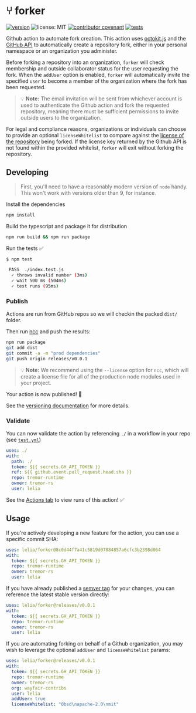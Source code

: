 # ⑂ forker

[![version](https://img.shields.io/badge/version-0.0.1-7f187f.svg)](https://github.com/lelia/forker/releases)
![license: MIT](https://img.shields.io/badge/license-MIT-0fa573.svg)
[![contributor covenant](https://img.shields.io/badge/contributor%20covenant-2.0-4baaaa.svg)](CODE_OF_CONDUCT.md)
[![tests](https://github.com/lelia/forker/actions/workflows/test.yml/badge.svg)](https://github.com/lelia/forker/actions/workflows/test.yml)

Github action to automate fork creation. This action uses [octokit.js](https://github.com/octokit/octokit.js) and the [GitHub API](https://docs.github.com/en/rest) to automatically create a repository fork, either in your personal namespace or an organization you administer.

Before forking a repository into an organization, `forker` will check membership and outside collaborator status for the user requesting the fork. When the `addUser` option is enabled, `forker` will automatically invite the specified `user` to become a member of the organization where the fork has been requested.

> 💡 **Note:** The email invitation will be sent from whichever account is used to authenticate the Github action and fork the requested repository, meaning there must be sufficient permissions to invite outside users to the organization.

For legal and compliance reasons, organizations or individuals can choose to provide an optional `licenseWhitelist` to compare against the [license of the repository](https://docs.github.com/en/rest/reference/licenses) being forked. If the license key returned by the Github API is not found within the provided whitelist, `forker` will exit without forking the repository.

## Developing

> First, you'll need to have a reasonably modern version of `node` handy. This won't work with versions older than 9, for instance.

Install the dependencies  

```bash
npm install
```

Build the typescript and package it for distribution

```bash
npm run build && npm run package
```

Run the tests ✅

```bash
$ npm test

 PASS  ./index.test.js
  ✓ throws invalid number (3ms)
  ✓ wait 500 ms (504ms)
  ✓ test runs (95ms)
```

### Publish

Actions are run from GitHub repos so we will checkin the packed `dist/` folder.

Then run [ncc](https://github.com/zeit/ncc) and push the results:

```bash
npm run package
git add dist
git commit -a -m "prod dependencies"
git push origin releases/v0.0.1
```

> 💡 **Note:** We recommend using the `--license` option for `ncc`, which will create a license file for all of the production node modules used in your project.

Your action is now published! 🚀

See the [versioning documentation](https://github.com/actions/toolkit/blob/master/docs/action-versioning.md) for more details.

### Validate

You can now validate the action by referencing `./` in a workflow in your repo (see [`test.yml`](.github/workflows/test.yml))

```yaml
uses: ./
with:
  path: ./
  token: ${{ secrets.GH_API_TOKEN }}
  ref: ${{ github.event.pull_request.head.sha }}
  repo: tremor-runtime
  owner: tremor-rs
  user: lelia
```

See the [Actions tab](https://github.com/lelia/forker/actions) to view runs of this action!  ✅

## Usage

If you're actively developing a new feature for the action, you can use a specific commit SHA:

```yaml
uses: lelia/forker@8c0d44f7a41c5819d07884857a6cfc3b2398d064
with:
  token: ${{ secrets.GH_API_TOKEN }}
  repo: tremor-runtime
  owner: tremor-rs
  user: lelia
```

If you have already published a [semver tag](https://github.com/actions/toolkit/blob/master/docs/action-versioning.md) for your changes, you can reference the latest stable version directly:

```yaml
uses: lelia/forker@releases/v0.0.1
with:
  token: ${{ secrets.GH_API_TOKEN }}
  repo: tremor-runtime
  owner: tremor-rs
  user: lelia
```

If you are automating forking on behalf of a Github organization, you may wish to leverage the optional `addUser` and `licenseWhitelist` params:

```yaml
uses: lelia/forker@releases/v0.0.1
with:
  token: ${{ secrets.GH_API_TOKEN }}
  repo: tremor-runtime
  owner: tremor-rs
  org: wayfair-contribs
  user: lelia
  addUser: true
  licenseWhitelist: "0bsd\napache-2.0\nmit"
```
